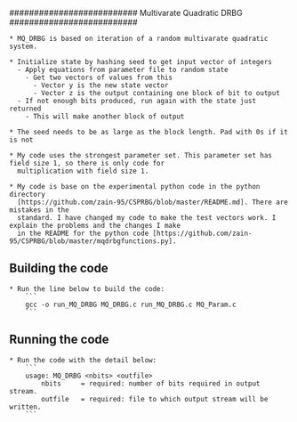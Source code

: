 ########################## Multivarate Quadratic DRBG ##########################

    * MQ_DRBG is based on iteration of a random multivarate quadratic system.

    * Initialize state by hashing seed to get input vector of integers
      - Apply equations from parameter file to random state
        - Get two vectors of values from this
          - Vector y is the new state vector
          - Vector z is the output containing one block of bit to output
      - If not enough bits produced, run again with the state just returned
        - This will make another block of output

    * The seed needs to be as large as the block length. Pad with 0s if it is not

    * My code uses the strongest parameter set. This parameter set has field size 1, so there is only code for 
      multiplication with field size 1.

    * My code is base on the experimental python code in the python directory 
      [https://github.com/zain-95/CSPRBG/blob/master/README.md]. There are mistakes in the
      standard. I have changed my code to make the test vectors work. I explain the problems and the changes I make
      in the README for the python code [https://github.com/zain-95/CSPRBG/blob/master/mqdrbgfunctions.py].


## Building the code

    * Run the line below to build the code:
        ```
        gcc -o run_MQ_DRBG MQ_DRBG.c run_MQ_DRBG.c MQ_Param.c
        ```

## Running the code

    * Run the code with the detail below:
        ```
        usage: MQ_DRBG <nbits> <outfile>
            nbits     = required: number of bits required in output stream.
            outfile   = required: file to which output stream will be written.
        ```
